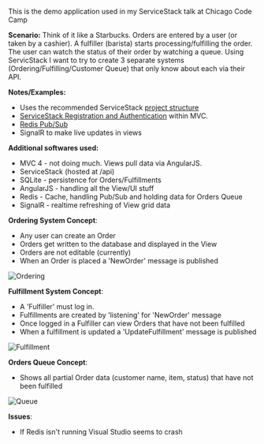 This is the demo application used in my ServiceStack talk at Chicago Code Camp

**Scenario:**
Think of it like a Starbucks. Orders are entered by a user (or taken by a cashier).
A fulfiller (barista) starts processing/fulfilling the order. The user can watch the status of their order by watching a queue. Using ServicStack I want to try to create 3 separate systems (Ordering/Fulfilling/Customer Queue) that only know about each via their API.

**Notes/Examples:**  

* Uses the recommended ServiceStack [project structure](https://github.com/ServiceStack/ServiceStack/wiki/Physical-project-structure) 
* [ServiceStack Registration and Authentication](https://github.com/ServiceStack/ServiceStack/wiki/Authentication-and-authorization) within MVC. 
* [Redis Pub/Sub](https://github.com/ServiceStack/ServiceStack.Redis/wiki/RedisPubSub)
* SignalR to make live updates in views

**Additional softwares used:**

- MVC 4 - not doing much. Views pull data via AngularJS.
- ServiceStack (hosted at /api)
- SQLite - persistence for Orders/Fulfillments
- AngularJS - handling all the View/UI stuff
- Redis - Cache, handling Pub/Sub and holding data for Orders Queue
- SignalR - realtime refreshing of View grid data

**Ordering System Concept**:

- Any user can create an Order 
- Orders get written to the database and displayed in the View
- Orders are not editable (currently)
- When an Order is placed a 'NewOrder' message is published

![Ordering](https://github.com/paaschpa/ordersDemo/blob/master/orders.jpg)

**Fulfillment System Concept**:

- A 'Fulfiller' must log in. 
- Fulfillments are created by 'listening' for 'NewOrder' message
- Once logged in a Fulfiller can view Orders that have not been fulfilled
- When a fulfillment is updated a 'UpdateFulfillment' message is published

![Fulfillment](https://github.com/paaschpa/ordersDemo/blob/master/fulfillment.jpg)

**Orders Queue Concept**:

- Shows all partial Order data (customer name, item, status) that have not been fulfilled

![Queue](https://github.com/paaschpa/ordersDemo/blob/master/queue.jpg)

**Issues**: 
- If Redis isn't running Visual Studio seems to crash

